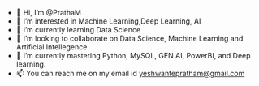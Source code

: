 - 👋 Hi, I’m @PrathaM
- 👀 I’m interested in Machine Learning,Deep Learning, AI
- 🌱 I’m currently learning Data Science
- 💞️ I’m looking to collaborate on Data Science, Machine Learning and Artificial Intellegence
- 🌱 I’m currently mastering Python, MySQL, GEN AI, PowerBI, and Deep learning.
- 📫 You can reach me on my email id yeshwantepratham@gmail.com

<!---
Pratham0405/Pratham0405 is a ✨ special ✨ repository because its `README.md` (this file) appears on your GitHub profile.
You can click the Preview link to take a look at your changes.
--->
